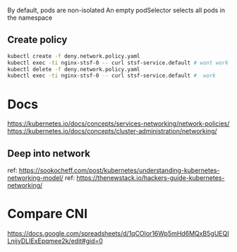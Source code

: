By default, pods are non-isolated
An empty podSelector selects all pods in the namespace

## Create policy

```sh
kubectl create -f deny.network.policy.yaml
kubectl exec -ti nginx-stsf-0 -- curl stsf-service.default # wont work
kubectl delete -f deny.network.policy.yaml
kubectl exec -ti nginx-stsf-0 -- curl stsf-service.default #  work

```
# Docs

https://kubernetes.io/docs/concepts/services-networking/network-policies/
https://kubernetes.io/docs/concepts/cluster-administration/networking/

## Deep into network

ref: https://sookocheff.com/post/kubernetes/understanding-kubernetes-networking-model/
ref: https://thenewstack.io/hackers-guide-kubernetes-networking/

# Compare CNI

https://docs.google.com/spreadsheets/d/1qCOlor16Wp5mHd6MQxB5gUEQILnijyDLIExEpqmee2k/edit#gid=0
